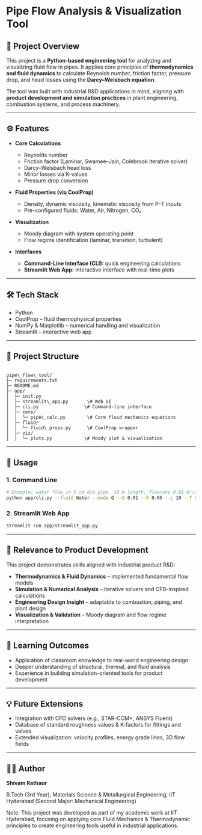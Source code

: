 # Pipe Flow Analysis & Visualization Tool

## 📌 Project Overview
This project is a **Python-based engineering tool** for analyzing and visualizing fluid flow in pipes.
It applies core principles of **thermodynamics and fluid dynamics** to calculate Reynolds number, friction factor, pressure drop, and head losses using the **Darcy–Weisbach equation**.

The tool was built with industrial R&D applications in mind, aligning with **product development and simulation practices** in plant engineering, combustion systems, and process machinery.

---

## ⚙️ Features
- **Core Calculations**
  - Reynolds number
  - Friction factor (Laminar, Swamee–Jain, Colebrook iterative solver)
  - Darcy–Weisbach head loss
  - Minor losses via K-values
  - Pressure drop conversion

- **Fluid Properties (via CoolProp)**
  - Density, dynamic viscosity, kinematic viscosity from P–T inputs
  - Pre-configured fluids: Water, Air, Nitrogen, CO₂

- **Visualization**
  - Moody diagram with system operating point
  - Flow regime identification (laminar, transition, turbulent)

- **Interfaces**
  - **Command-Line Interface (CLI):** quick engineering calculations
  - **Streamlit Web App:** interactive interface with real-time plots

---

## 🛠️ Tech Stack
- Python
- CoolProp – fluid thermophysical properties
- NumPy & Matplotlib – numerical handling and visualization
- Streamlit – interactive web app

---

## 📂 Project Structure
```

pipe\_flow\_tool/
├─ requirements.txt
├─ README.md
├─ app/
│  ├─ init.py
│  ├─ streamlit\_app.py       \# Web UI
│  ├─ cli.py                 \# Command-line interface
│  ├─ core/
│  │  └─ pipe\_calc.py        \# Core fluid mechanics equations
│  ├─ fluid/
│  │  └─ fluid\_props.py      \# CoolProp wrapper
│  ├─ viz/
│  │  └─ plots.py            \# Moody plot & visualization

````
---

## 🚀 Usage

### 1. Command Line
```bash
# Example: water flow in 5 cm dia pipe, 10 m length, flowrate 0.01 m³/s
python app/cli.py --fluid Water --mode Q --Q 0.01 --D 0.05 --L 10 --T 300 --P 101325
````

### 2\. Streamlit Web App

```bash
streamlit run app/streamlit_app.py
```

-----

## 🎯 Relevance to Product Development

This project demonstrates skills aligned with industrial product R\&D:

  - **Thermodynamics & Fluid Dynamics** – implemented fundamental flow models
  - **Simulation & Numerical Analysis** – iterative solvers and CFD-inspired calculations
  - **Engineering Design Insight** – adaptable to combustion, piping, and plant design
  - **Visualization & Validation** – Moody diagram and flow regime interpretation

-----

## 📖 Learning Outcomes

  - Application of classroom knowledge to real-world engineering design
  - Deeper understanding of structural, thermal, and fluid analysis
  - Experience in building simulation-oriented tools for product development

-----

## 💡 Future Extensions

  - Integration with CFD solvers (e.g., STAR-CCM+, ANSYS Fluent)
  - Database of standard roughness values & K-factors for fittings and valves
  - Extended visualization: velocity profiles, energy grade lines, 3D flow fields

-----

## 👨‍💻 Author

**Shivam Rathaur**

B.Tech (3rd Year), Materials Science & Metallurgical Engineering, IIT Hyderabad
(Second Major: Mechanical Engineering)


Note: This project was developed as part of my academic work at IIT Hyderabad, focusing on applying core Fluid Mechanics & Thermodynamic principles to create engineering tools useful in industrial applications.
